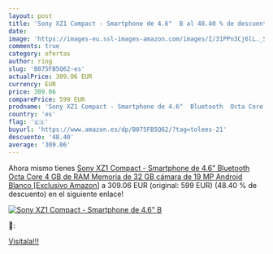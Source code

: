 ```yaml
---
layout: post
title: 'Sony XZ1 Compact - Smartphone de 4.6"  B al 48.40 % de descuento'
date: 
image: 'https://images-eu.ssl-images-amazon.com/images/I/31PPn3Cj6lL._SL200_.jpg'
comments: true
category: ofertas
author: ring
slug: 'B075FB5Q62-es'
actualPrice: 309.06 EUR
currency: EUR
price: 309.06
comparePrice: 599 EUR
prodname: 'Sony XZ1 Compact - Smartphone de 4.6"  Bluetooth  Octa Core  4 GB de RAM  Memoria de 32 GB  cámara de 19 MP  Android   Blanco [Exclusivo Amazon]'
country: 'es'
flag: '🇪🇸'
buyurl: 'https://www.amazon.es/dp/B075FB5Q62/?tag=tolees-21'
descuento: '48.40'
average: '309.06'
---
```


Ahora mismo tienes [Sony XZ1 Compact - Smartphone de 4.6"  Bluetooth  Octa Core  4 GB de RAM  Memoria de 32 GB  cámara de 19 MP  Android   Blanco [Exclusivo Amazon]](https://www.amazon.es/dp/B075FB5Q62/?tag=tolees-21) a 309.06 EUR (original: 599 EUR) (48.40 %  de descuento) en el siguiente enlace!

[![Sony XZ1 Compact - Smartphone de 4.6"  B](https://images-eu.ssl-images-amazon.com/images/I/31PPn3Cj6lL._SL200_.jpg)](https://www.amazon.es/dp/B075FB5Q62/?tag=tolees-21)

🔎:


[Visítala!!!](https://www.amazon.es/dp/B075FB5Q62/?tag=tolees-21)
